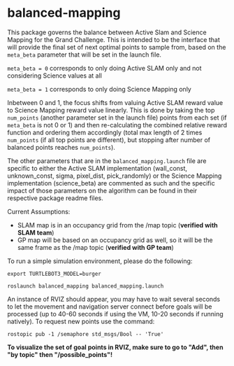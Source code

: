 # balanced-mapping

This package governs the balance between Active Slam and Science Mapping for the Grand Challenge.  This is intended to be the interface that will provide the final set of next optimal points to sample from, based on the ```meta_beta``` parameter that will be set in the launch file.

```meta_beta = 0``` corresponds to only doing Active SLAM only and not considering Science values at all

```meta_beta = 1``` corresponds to only doing Science Mapping only 

Inbetween 0 and 1, the focus shifts from valuing Active SLAM reward value to Science Mapping reward value linearly.  This is done by taking the top ```num_points``` (another parameter set in the launch file) points from each set (if ```meta_beta``` is not 0 or 1) and then re-calculating the combined relative reward function and ordering them accordingly (total max length of 2 times ```num_points```  (if all top points are different), but stopping after number of balanced points reaches ```num_points```). 

The other parameters that are in the ```balanced_mapping.launch``` file are specific to either the Active SLAM implementation (wall_const, unknown_const, sigma, pixel_dist, pick_randomly) or the Science Mapping implementation (science_beta) are commented as such and the specific impact of those parameters on the algorithm can be found in their respective package readme files.

Current Assumptions:
 - SLAM map is in an occupancy grid from the /map topic (**verified with SLAM team**)
 - GP map will be based on an occupancy grid as well, so it will be the same frame as the /map topic (**verified with GP team**)

To run a simple simulation environment, please do the following:

```export TURTLEBOT3_MODEL=burger```

```roslaunch balanced_mapping balanced_mapping.launch```

An instance of RVIZ should appear, you may have to wait several seconds to let the movement and navigation server connect before goals will be processed (up to 40-60 seconds if using the VM, 10-20 seconds if running natively).  To request new points use the command:

```rostopic pub -1 /semaphore std_msgs/Bool -- 'True'```

**To visualize the set of goal points in RVIZ, make sure to go to "Add", then "by topic" then "/possible_points"!**  
